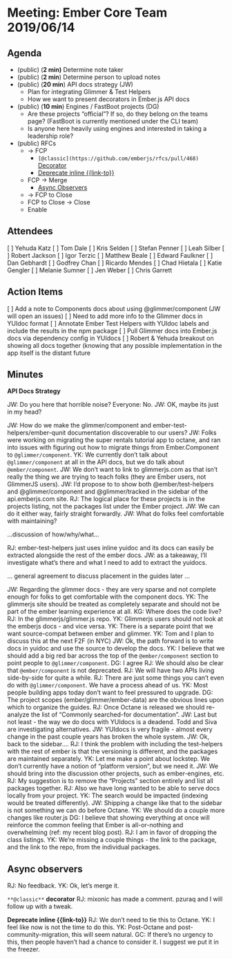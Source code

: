 # Meeting: Ember Core Team 2019/06/14

## Agenda

- (public) (**2 min)** Determine note taker
- (public) (**2 min**) Determine person to upload notes
- (public) (**20 min**) API docs strategy (JW)
  - Plan for integrating Glimmer & Test Helpers
  - How we want to present decorators in Ember.js API docs
- (public) (**10 min**) Engines / FastBoot projects (DG)
  - Are these projects “official”? If so, do they belong on the teams page? (FastBoot is currently mentioned under the CLI team)
  - Is anyone here heavily using engines and interested in taking a leadership role?
- (public) RFCs
  - → FCP
    - `[@classic](https://github.com/emberjs/rfcs/pull/468)` [Decorator](https://github.com/emberjs/rfcs/pull/468)
    - [Deprecate inline {{link-to}}](https://github.com/emberjs/rfcs/pull/501)
  - FCP → Merge
    - [Async Observers](https://github.com/emberjs/rfcs/pull/494)
  - → FCP to Close
  - FCP to Close → Close
  - Enable

## Attendees

[ ] Yehuda Katz
[ ] Tom Dale
[ ] Kris Selden
[ ] Stefan Penner
[ ] Leah Silber
[ ] Robert Jackson
[ ] Igor Terzic
[ ] Matthew Beale
[ ] Edward Faulkner
[ ] Dan Gebhardt
[ ] Godfrey Chan
[ ] Ricardo Mendes
[ ] Chad Hietala
[ ] Katie Gengler
[ ] Melanie Sumner
[ ] Jen Weber
[ ] Chris Garrett

## Action Items

[ ] Add a note to Components docs about using @glimmer/component (JW will open an issues)
[ ] Need to add more info to the Glimmer docs in YUIdoc format
[ ] Annotate Ember Test Helpers with YUIdoc labels and include the results in the npm package
[ ] Pull Glimmer docs into Ember.js docs via dependency config in YUIdocs
[ ] Robert & Yehuda breakout on showing all docs together (knowing that any possible implementation in the app itself is the distant future

## Minutes

**API Docs Strategy**

JW: Do you here that horrible noise?
Everyone: No.
JW: OK, maybe its just in my head?

JW: How do we make the glimmer/component and ember-test-helpers/ember-qunit documentation discoverable to our users?
JW: Folks were working on migrating the super rentals tutorial app to octane, and ran into issues with figuring out how to migrate things from Ember.Component to `@glimmer/component`.
YK: We currently don’t talk about `@glimmer/component` at all in the API docs, but we do talk about `@ember/component`.
JW: We don’t want to link to glimmerjs.com as that isn’t really the thing we are trying to teach folks (they are Ember users, not GlimmerJS users).
JW: I’d propose to to show both @ember/test-helpers and @glimmer/component and @glimmer/tracked in the sidebar of the api.emberjs.com site.
RJ: The logical place for these projects is in the projects listing, not the packages list under the Ember project.
JW: We can do it either way, fairly straight forwardly.
JW: What do folks feel comfortable with maintaining?

…discussion of how/why/what…

RJ: ember-test-helpers just uses inline yuidoc and its docs can easily be extracted alongside the rest of the ember docs.
JW: as a takeaway, I’ll investigate what’s there and what I need to add to extract the yuidocs.

… general agreement to discuss placement in the guides later …

JW: Regarding the glimmer docs - they are very sparse and not complete enough for folks to get comfortable with the component docs.
YK: The glimmerjs site should be treated as completely separate and should not be part of the ember learning experience at all.
KG: Where does the code live?
RJ: In the glimmerjs/glimmer.js repo.
YK: Glimmerjs users should not look at the emberjs docs - and vice versa.
YK: There is a separate point that we want source-compat between ember and glimmer.
YK: Tom and I plan to discuss this at the next F2F (in NYC)
JW: Ok, the path forward is to write docs in yuidoc and use the source to develop the docs.
YK: I believe that we should add a big red bar across the top of the `@ember/component` section to point people to `@glimmer/component`.
DG: I agree
RJ: We should also be clear that `@ember/component` is not deprecated.
RJ: We will have two APIs living side-by-side for quite a while.
RJ: There are just some things you can’t even do with `@glimmer/component`. We have a process ahead of us.
YK: Most people building apps today don’t want to feel pressured to upgrade.
DG: The project scopes (ember/glimmer/ember-data) are the obvious lines upon which to organize the guides.
RJ: Once Octane is released we should re-analyze the list of “Commonly searched-for documentation”.
JW: Last but not least - the way we do docs with YUIdocs is a deadend. Todd and Siva are investigating alternatives.
JW: YUIdocs is very fragile - almost every change in the past couple years has broken the whole system.
JW: Ok, back to the sidebar….
RJ: I think the problem with including the test-helpers with the rest of ember is that the versioning is different, and the packages are maintained separately.
YK: Let me make a point about lockstep. We don’t currently have a notion of “platform version”, but we need it.
JW: We should bring into the discussion other projects, such as ember-engines, etc.
RJ: My suggestion is to remove the “Projects” section entirely and list all packages together.
RJ: Also we have long wanted to be able to serve docs locally from your project.
YK: The search would be impacted (indexing would be treated differently).
JW: Shipping a change like that to the sidebar is not something we can do before Octane.
YK: We should do a couple more changes like router.js
DG: I believe that showing everything at once will reinforce the common feeling that Ember is all-or-nothing and overwhelming (ref: my recent blog post).
RJ: I am in favor of dropping the class listings.
YK: We’re missing a couple things - the link to the package, and the link to the repo, from the individual packages.

## Async observers

RJ: No feedback.
YK: Ok, let’s merge it.

`**@classic**` **decorator**
RJ: mixonic has made a comment. pzuraq and I will follow up with a tweak.

**Deprecate inline {{link-to}}**
RJ: We don’t need to tie this to Octane.
YK: I feel like now is not the time to do this.
YK: Post-Octane and post-community-migration, this will seem natural.
GC: If there’s no urgency to this, then people haven’t had a chance to consider it. I suggest we put it in the freezer.
